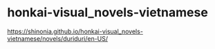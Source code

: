 # honkai-visual_novels-vietnamese
https://shinonia.github.io/honkai-visual_novels-vietnamese/novels/duriduri/en-US/
